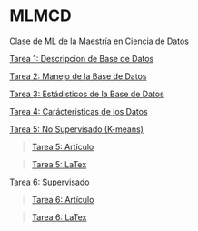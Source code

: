 # MLMCD
Clase de ML de la Maestría en Ciencia de Datos

[Tarea 1: Descripcion de Base de Datos](https://github.com/erickgt00/MLMCD/blob/main/tareas/MLMCD.ipynb)

[Tarea 2: Manejo de la Base de Datos](https://github.com/erickgt00/MLMCD/blob/main/tareas/TAREA_2.ipynb)

[Tarea 3: Estádisticos de la Base de Datos](https://github.com/erickgt00/MLMCD/blob/main/tareas/TAREA_3.ipynb)

[Tarea 4: Carácteristicas de los Datos](https://github.com/erickgt00/MLMCD/blob/main/tareas/Tarea_4.ipynb)

[Tarea 5: No Supervisado (K-means)](https://github.com/erickgt00/MLMCD/blob/main/tareas/Tarea_5_EG.ipynb)
> [Tarea 5: Artículo](https://github.com/erickgt00/MLMCD/blob/main/tareas/TAREA_5.pdf)

> [Tarea 5: LaTex](https://github.com/erickgt00/MLMCD/blob/main/tareas/latex5)

[Tarea 6: Supervisado](https://github.com/erickgt00/MLMCD/blob/main/tareas/Tarea%206.ipynb)
> [Tarea 6: Artículo](https://github.com/erickgt00/MLMCD/blob/main/tareas/TAREA_6.pdf)

> [Tarea 6: LaTex](https://github.com/erickgt00/MLMCD/blob/main/tareas/latex6)

